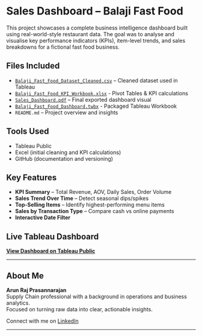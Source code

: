 #  Sales Dashboard – Balaji Fast Food

This project showcases a complete business intelligence dashboard built using real-world-style restaurant data. The goal was to analyse and visualise key performance indicators (KPIs), item-level trends, and sales breakdowns for a fictional fast food business.

##  Files Included
- [`Balaji_Fast_Food_Dataset_Cleaned.csv`](./Balaji_Fast_Food_Dataset_Cleaned.csv) – Cleaned dataset used in Tableau
- [`Balaji_Fast_Food_KPI_Workbook.xlsx`](./Balaji%20Fast%20Food%20KPI%20Workbook.xlsx) - Pivot Tables & KPI calculations
- [`Sales_Dashboard.pdf`](./Sales%20Dashboard.pdf) – Final exported dashboard visual
- [`Balaji_Fast_Food_Dashboard.twbx`](./Balaji_Fast_Food_Dashboard.twbx) - Packaged Tableau Workbook
- `README.md` – Project overview and insights

##  Tools Used
- Tableau Public
- Excel (initial cleaning and KPI calculations)
- GitHub (documentation and versioning)

##  Key Features
- **KPI Summary** – Total Revenue, AOV, Daily Sales, Order Volume
- **Sales Trend Over Time** – Detect seasonal dips/spikes
- **Top-Selling Items** – Identify highest-performing menu items
- **Sales by Transaction Type** – Compare cash vs online payments
- **Interactive Date Filter**

##  Live Tableau Dashboard
 **[View Dashboard on Tableau Public](https://public.tableau.com/views/BalajiFastFoodSalesDashboard_17427690599420/SalesDashboard?:language=en-GB&:sid=&:redirect=auth&:display_count=n&:origin=viz_share_link)**

---

##  About Me

**Arun Raj Prasannarajan**  
Supply Chain professional with a background in operations and business analytics.  
Focused on turning raw data into clear, actionable insights.

 Connect with me on [LinkedIn](www.linkedin.com/in/arun-raj-prasannarajan-0b1671140)

---

